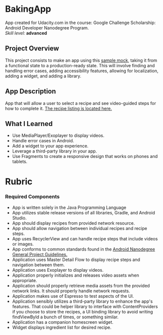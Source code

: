 # BakingApp

<p>App created for Udacity.com in the course: Google Challenge Scholarship: Android Developer Nanodegree Program.
<br>
<i>Skill level:</i> <b>advanced</b>

## Project Overview
This project consists to make an app using this [sample mock](https://d17h27t6h515a5.cloudfront.net/topher/2017/March/58dee986_bakingapp-mocks/bakingapp-mocks.pdf), taking it from a functional state to a production-ready state. 
This will involve finding and handling error cases, adding accessibility features, allowing for localization, adding a widget, and adding a library.

## App Description
App that will allow a user to select a recipe and see video-guided steps for how to complete it.
[The recipe listing is located here.](https://d17h27t6h515a5.cloudfront.net/topher/2017/May/59121517_baking/baking.json)



## What I Learned

* Use MediaPlayer/Exoplayer to display videos.
* Handle error cases in Android.
* Add a widget to your app experience.
* Leverage a third-party library in your app.
* Use Fragments to create a responsive design that works on phones and tablets.



# Rubric

### Required Components

* App is written solely in the Java Programming Language
* App utilizes stable release versions of all libraries, Gradle, and Android Studio.
* App should display recipes from provided network resource. 
* App should allow navigation between individual recipes and recipe steps.
* App uses RecyclerView and can handle recipe steps that include videos or images.
* App conforms to common standards found in the [Android Nanodegree General Project Guidelines.](http://udacity.github.io/android-nanodegree-guidelines/core.html) 
* Application uses Master Detail Flow to display recipe steps and navigation between them.
* Application uses Exoplayer to display videos.
* Application properly initializes and releases video assets when appropriate.
* Application should properly retrieve media assets from the provided network links. It should properly handle network requests.
* Application makes use of Espresso to test aspects of the UI.
* Application sensibly utilizes a third-party library to enhance the app's features. That could be helper library to interface with ContentProviders if you choose to store the recipes, a UI binding library to avoid writing findViewById a bunch of times, or something similar.
* Application has a companion homescreen widget.
* Widget displays ingredient list for desired recipe.
